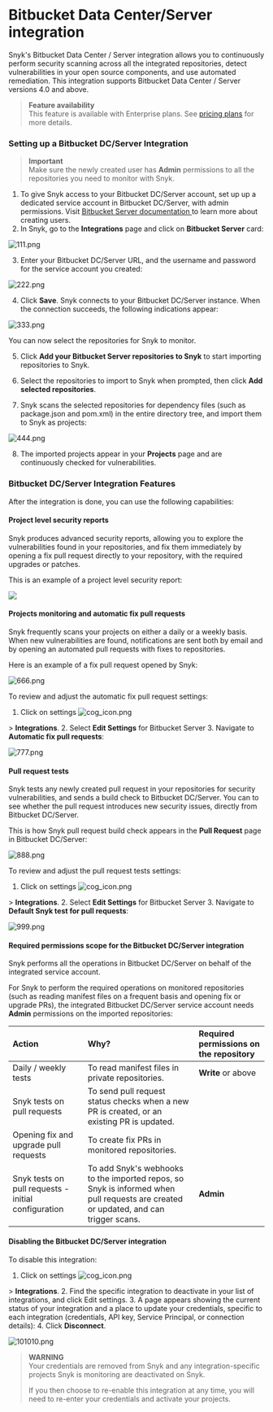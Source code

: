 # Bitbucket Data Center/Server integration

Snyk's Bitbucket Data Center / Server integration allows you to continuously perform security scanning across all the integrated repositories, detect vulnerabilities in your open source components, and use automated remediation. This integration supports Bitbucket Data Center / Server versions 4.0 and above.

> **Feature availability**  
> This feature is available with Enterprise plans. See [pricing plans](https://snyk.io/plans/) for more details.

### Setting up a Bitbucket DC/Server Integration

> **Important**  
> Make sure the newly created user has **Admin** permissions to all the repositories you need to monitor with Snyk.

1. To give Snyk access to your Bitbucket DC/Server account, set up up a dedicated service account in Bitbucket DC/Server, with admin permissions. Visit [Bitbucket Server documentation ](https://confluence.atlassian.com/bitbucketserver/users-and-groups-776640439.html#Usersandgroups-Creatingauser)to learn more about creating users.
2. In Snyk, go to the **Integrations** page and click on **Bitbucket Server** card:

 

![111.png](../../.gitbook/assets/111%20%281%29%20%281%29%20%283%29%20%282%29.png)


3. Enter your Bitbucket DC/Server URL, and the username and password for the service account you created:

 

![222.png](../../.gitbook/assets/222.png)


4. Click **Save**. Snyk connects to your Bitbucket DC/Server instance. When the connection succeeds, the following indications appear:

![333.png](../../.gitbook/assets/333.png)

 

You can now select the repositories for Snyk to monitor. 

5. Click **Add your Bitbucket Server repositories to Snyk** to start importing repositories to Snyk. 

6. Select the repositories to import to Snyk when prompted, then click **Add selected repositories**. 

7. Snyk scans the selected repositories for dependency files \(such as package.json and pom.xml\) in the entire directory tree, and import them to Snyk as projects:

![444.png](../../.gitbook/assets/444%20%282%29%20%284%29.png)


8. The imported projects appear in your **Projects** page and are continuously checked for vulnerabilities.

### Bitbucket DC/Server Integration Features

After the integration is done, you can use the following capabilities:

#### **Project level security reports**

Snyk produces advanced security reports, allowing you to explore the vulnerabilities found in your repositories, and fix them immediately by opening a fix pull request directly to your repository, with the required upgrades or patches.

This is an example of a project level security report:

![](../../.gitbook/assets/mceclip0-22-%20%282%29%20%285%29%20%282%29.png)


#### **Projects monitoring and automatic fix pull requests**

Snyk frequently scans your projects on either a daily or a weekly basis. When new vulnerabilities are found, notifications are sent both by email and by opening an automated pull requests with fixes to repositories.

Here is an example of a fix pull request opened by Snyk:

![666.png](../../.gitbook/assets/666.png)


To review and adjust the automatic fix pull request settings:

1. Click on settings ![cog\_icon.png](../../.gitbook/assets/cog_icon.png)

 &gt; **Integrations**.
2. Select **Edit Settings** for Bitbucket Server
3. Navigate to **Automatic fix pull requests**:

![777.png](../../.gitbook/assets/mceclip4%20%281%29%20%282%29%20%286%29%20%283%29.png)


#### **Pull request tests**

Snyk tests any newly created pull request in your repositories for security vulnerabilities, and sends a build check to Bitbucket DC/Server. You can to see whether the pull request introduces new security issues, directly from Bitbucket DC/Server.

This is how Snyk pull request build check appears in the **Pull Request** page in Bitbucket DC/Server:

![888.png](../../.gitbook/assets/888.png)


To review and adjust the pull request tests settings:

1. Click on settings ![cog\_icon.png](../../.gitbook/assets/cog_icon.png)

 &gt; **Integrations**.
2. Select **Edit Settings** for Bitbucket Server
3. Navigate to **Default Snyk test for pull requests**:

![999.png](../../.gitbook/assets/999.png)


#### Required permissions scope for the Bitbucket DC/Server integration

Snyk performs all the operations in Bitbucket DC/Server on behalf of the integrated service account.

For Snyk to perform the required operations on monitored repositories \(such as reading manifest files on a frequent basis and opening fix or upgrade PRs\), the integrated Bitbucket DC/Server service account needs **Admin** permissions on the imported repositories:

| **Action** | **Why?** | **Required permissions on the repository** |
| :--- | :--- | :--- |
| Daily / weekly tests | To read manifest files in private repositories. | **Write** or above |
| Snyk tests on pull requests | To send pull request status checks when a new PR is created, or an existing PR is updated. |  |
| Opening fix and upgrade pull requests | To create fix PRs in monitored repositories. |  |
| Snyk tests on pull requests - initial configuration | To add Snyk's webhooks to the imported repos, so Snyk is informed when pull requests are created or updated, and can trigger scans. | **Admin** |

#### **Disabling the Bitbucket DC/Server integration**

To disable this integration:

1. Click on settings ![cog\_icon.png](../../.gitbook/assets/cog_icon.png)

 &gt; **Integrations**.
2. Find the specific integration to deactivate in your list of integrations, and click Edit settings. 
3. A page appears showing the current status of your integration and a place to update your credentials, specific to each integration \(credentials, API key, Service Principal, or connection details\):
4. Click **Disconnect**.

![101010.png](../../.gitbook/assets/101010.png)


> **WARNING**  
> Your credentials are removed from Snyk and any integration-specific projects Snyk is monitoring are deactivated on Snyk.  
>   
> If you then choose to re-enable this integration at any time, you will need to re-enter your credentials and activate your projects.

